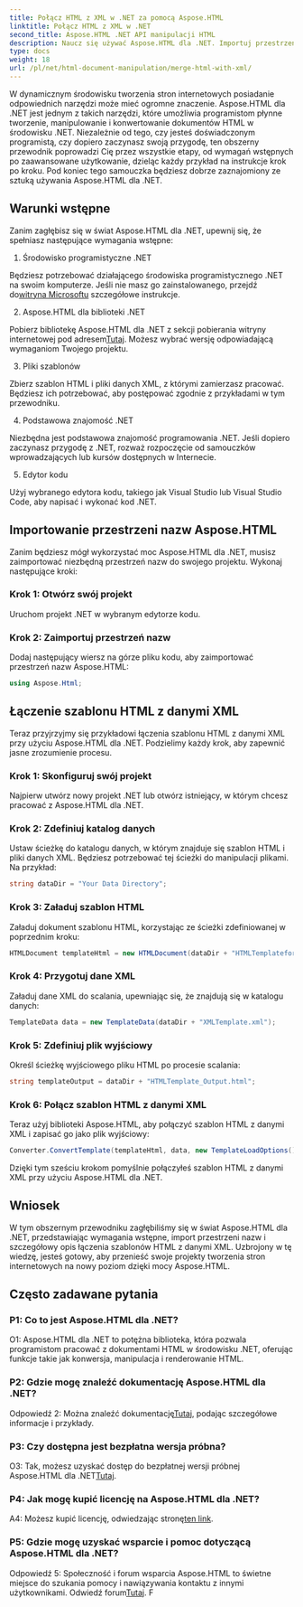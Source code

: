 ```yaml
---
title: Połącz HTML z XML w .NET za pomocą Aspose.HTML
linktitle: Połącz HTML z XML w .NET
second_title: Aspose.HTML .NET API manipulacji HTML
description: Naucz się używać Aspose.HTML dla .NET. Importuj przestrzeń nazw, łącz HTML z XML i rozwijaj swoje umiejętności tworzenia stron internetowych dzięki temu obszernemu przewodnikowi.
type: docs
weight: 18
url: /pl/net/html-document-manipulation/merge-html-with-xml/
---
```


W dynamicznym środowisku tworzenia stron internetowych posiadanie odpowiednich narzędzi może mieć ogromne znaczenie. Aspose.HTML dla .NET jest jednym z takich narzędzi, które umożliwia programistom płynne tworzenie, manipulowanie i konwertowanie dokumentów HTML w środowisku .NET. Niezależnie od tego, czy jesteś doświadczonym programistą, czy dopiero zaczynasz swoją przygodę, ten obszerny przewodnik poprowadzi Cię przez wszystkie etapy, od wymagań wstępnych po zaawansowane użytkowanie, dzieląc każdy przykład na instrukcje krok po kroku. Pod koniec tego samouczka będziesz dobrze zaznajomiony ze sztuką używania Aspose.HTML dla .NET.

## Warunki wstępne

Zanim zagłębisz się w świat Aspose.HTML dla .NET, upewnij się, że spełniasz następujące wymagania wstępne:

1. Środowisko programistyczne .NET

Będziesz potrzebować działającego środowiska programistycznego .NET na swoim komputerze. Jeśli nie masz go zainstalowanego, przejdź do[witryna Microsoftu](https://docs.microsoft.com/en-us/dotnet/core/install/) szczegółowe instrukcje.

2. Aspose.HTML dla biblioteki .NET

 Pobierz bibliotekę Aspose.HTML dla .NET z sekcji pobierania witryny internetowej pod adresem[Tutaj](https://releases.aspose.com/html/net/). Możesz wybrać wersję odpowiadającą wymaganiom Twojego projektu.

3. Pliki szablonów

Zbierz szablon HTML i pliki danych XML, z którymi zamierzasz pracować. Będziesz ich potrzebować, aby postępować zgodnie z przykładami w tym przewodniku.

4. Podstawowa znajomość .NET

Niezbędna jest podstawowa znajomość programowania .NET. Jeśli dopiero zaczynasz przygodę z .NET, rozważ rozpoczęcie od samouczków wprowadzających lub kursów dostępnych w Internecie.

5. Edytor kodu

Użyj wybranego edytora kodu, takiego jak Visual Studio lub Visual Studio Code, aby napisać i wykonać kod .NET.

## Importowanie przestrzeni nazw Aspose.HTML

Zanim będziesz mógł wykorzystać moc Aspose.HTML dla .NET, musisz zaimportować niezbędną przestrzeń nazw do swojego projektu. Wykonaj następujące kroki:

### Krok 1: Otwórz swój projekt

Uruchom projekt .NET w wybranym edytorze kodu.

### Krok 2: Zaimportuj przestrzeń nazw

Dodaj następujący wiersz na górze pliku kodu, aby zaimportować przestrzeń nazw Aspose.HTML:

```csharp
using Aspose.Html;
```

## Łączenie szablonu HTML z danymi XML

Teraz przyjrzyjmy się przykładowi łączenia szablonu HTML z danymi XML przy użyciu Aspose.HTML dla .NET. Podzielimy każdy krok, aby zapewnić jasne zrozumienie procesu.

### Krok 1: Skonfiguruj swój projekt

Najpierw utwórz nowy projekt .NET lub otwórz istniejący, w którym chcesz pracować z Aspose.HTML dla .NET.

### Krok 2: Zdefiniuj katalog danych

Ustaw ścieżkę do katalogu danych, w którym znajduje się szablon HTML i pliki danych XML. Będziesz potrzebować tej ścieżki do manipulacji plikami. Na przykład:

```csharp
string dataDir = "Your Data Directory";
```

### Krok 3: Załaduj szablon HTML

Załaduj dokument szablonu HTML, korzystając ze ścieżki zdefiniowanej w poprzednim kroku:

```csharp
HTMLDocument templateHtml = new HTMLDocument(dataDir + "HTMLTemplateforXML.html");
```

### Krok 4: Przygotuj dane XML

Załaduj dane XML do scalania, upewniając się, że znajdują się w katalogu danych:

```csharp
TemplateData data = new TemplateData(dataDir + "XMLTemplate.xml");
```

### Krok 5: Zdefiniuj plik wyjściowy

Określ ścieżkę wyjściowego pliku HTML po procesie scalania:

```csharp
string templateOutput = dataDir + "HTMLTemplate_Output.html";
```

### Krok 6: Połącz szablon HTML z danymi XML

Teraz użyj biblioteki Aspose.HTML, aby połączyć szablon HTML z danymi XML i zapisać go jako plik wyjściowy:

```csharp
Converter.ConvertTemplate(templateHtml, data, new TemplateLoadOptions(), templateOutput);
```

Dzięki tym sześciu krokom pomyślnie połączyłeś szablon HTML z danymi XML przy użyciu Aspose.HTML dla .NET.

## Wniosek

W tym obszernym przewodniku zagłębiliśmy się w świat Aspose.HTML dla .NET, przedstawiając wymagania wstępne, import przestrzeni nazw i szczegółowy opis łączenia szablonów HTML z danymi XML. Uzbrojony w tę wiedzę, jesteś gotowy, aby przenieść swoje projekty tworzenia stron internetowych na nowy poziom dzięki mocy Aspose.HTML.

## Często zadawane pytania

### P1: Co to jest Aspose.HTML dla .NET?

O1: Aspose.HTML dla .NET to potężna biblioteka, która pozwala programistom pracować z dokumentami HTML w środowisku .NET, oferując funkcje takie jak konwersja, manipulacja i renderowanie HTML.

### P2: Gdzie mogę znaleźć dokumentację Aspose.HTML dla .NET?

 Odpowiedź 2: Można znaleźć dokumentację[Tutaj](https://reference.aspose.com/html/net/), podając szczegółowe informacje i przykłady.

### P3: Czy dostępna jest bezpłatna wersja próbna?

 O3: Tak, możesz uzyskać dostęp do bezpłatnej wersji próbnej Aspose.HTML dla .NET[Tutaj](https://releases.aspose.com/).

### P4: Jak mogę kupić licencję na Aspose.HTML dla .NET?

 A4: Możesz kupić licencję, odwiedzając stronę[ten link](https://purchase.aspose.com/buy).

### P5: Gdzie mogę uzyskać wsparcie i pomoc dotyczącą Aspose.HTML dla .NET?

 Odpowiedź 5: Społeczność i forum wsparcia Aspose.HTML to świetne miejsce do szukania pomocy i nawiązywania kontaktu z innymi użytkownikami. Odwiedź forum[Tutaj](https://forum.aspose.com/).
F